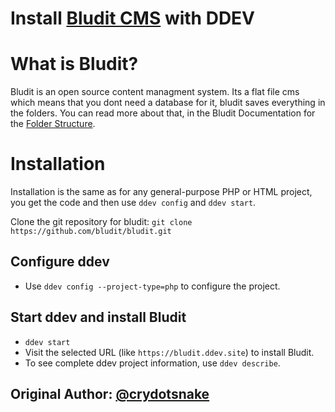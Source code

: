 # Install [Bludit CMS](https://www.bludit.com/) with DDEV

# What is Bludit?
Bludit is an open source content managment system. Its a flat file cms which means that you dont need a database for it, bludit saves everything in the folders. You can read more about that, in the Bludit Documentation for the [Folder Structure](https://docs.bludit.com/en/developers/folder-structure).

# Installation

Installation is the same as for any general-purpose PHP or HTML project, you get the code and then use `ddev config` and `ddev start`.

Clone the git repository for bludit: `git clone https://github.com/bludit/bludit.git`

## Configure ddev

* Use `ddev config --project-type=php` to configure the project.

## Start ddev and install Bludit

* `ddev start`
* Visit the selected URL (like `https://bludit.ddev.site`) to install Bludit.
* To see complete ddev project information, use `ddev describe`.


## Original Author: [@crydotsnake](https://twitter.com/crydotsnake)
